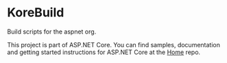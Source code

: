 KoreBuild
========

Build scripts for the aspnet org.

This project is part of ASP.NET Core. You can find samples, documentation and getting started instructions for ASP.NET Core at the [Home](https://github.com/aspnet/home) repo.

